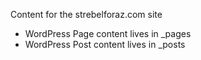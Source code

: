 Content for the strebelforaz.com site

* WordPress Page content lives in _pages
* WordPress Post content lives in _posts
